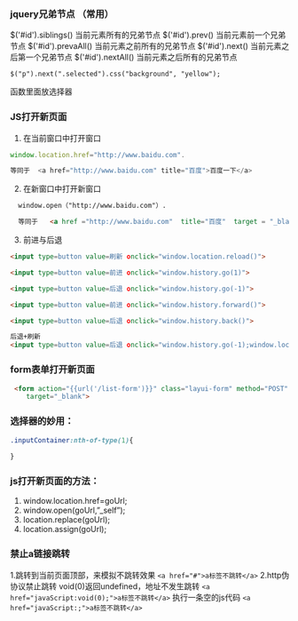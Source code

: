 ### jquery兄弟节点 （常用）

$('#id').siblings() 当前元素所有的兄弟节点
$('#id').prev() 当前元素前一个兄弟节点
$('#id').prevaAll() 当前元素之前所有的兄弟节点
$('#id').next() 当前元素之后第一个兄弟节点
$('#id').nextAll() 当前元素之后所有的兄弟节点



```
$("p").next(".selected").css("background", "yellow");
```

函数里面放选择器



### JS打开新页面

1. 在当前窗口中打开窗口

```js
window.location.href="http://www.baidu.com".

等同于  <a href="http://www.baidu.com" title="百度">百度一下</a>
```



2. 在新窗口中打开新窗口

```html
  window.open（"http://www.baidu.com"）.

  等同于   <a href ="http://www.baidu.com"  title="百度"  target = "_blank">百度一下</a>

```

3. 前进与后退

```html
<input type=button value=刷新 οnclick="window.location.reload()"> 

<input type=button value=前进 οnclick="window.history.go(1)"> 

<input type=button value=后退 οnclick="window.history.go(-1)"> 

<input type=button value=前进 οnclick="window.history.forward()"> 

<input type=button value=后退 οnclick="window.history.back()"> 

后退+刷新
<input type=button value=后退 οnclick="window.history.go(-1);window.location.reload()"> 

```

### form表单打开新页面

```html
 <form action="{{url('/list-form')}}" class="layui-form" method="POST"
	target="_blank">
```

### 选择器的妙用：

```css
.inputContainer:nth-of-type(1){
    
}
```

### js打开新页面的方法：

1. window.location.href=goUrl;
2. window.open(goUrl,”_self”);
3. location.replace(goUrl);
4. location.assign(goUrl);



### 禁止a链接跳转

1.跳转到当前页面顶部，来模拟不跳转效果
`<a href="#">a标签不跳转</a>`
2.http伪协议禁止跳转
void(0)返回undefined，地址不发生跳转
`<a href="javaScript:void(0);">a标签不跳转</a>`
执行一条空的js代码
`<a href="javaScript:;">a标签不跳转</a>`